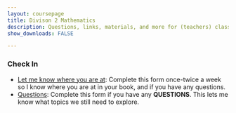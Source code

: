 ```yaml
---
layout: coursepage
title: Divison 2 Mathematics 
description: Questions, links, materials, and more for (teachers) class
show_downloads: FALSE

---
```


### Check In
* <a href="https://docs.google.com/forms/d/e/1FAIpQLSfCvTGbTMwlA3hBRf6ZWdJZ7hRUITfDkRuFXlEfuRGfZjgFbA/viewform?usp=sf_link"> Let me know where you are at</a>: Complete this form once-twice a week so I know where you are at in your book, and if you have any questions.
* <a href="https://docs.google.com/forms/d/e/1FAIpQLSeTT2eRQOOzLb1ADFWgz4B50GPTeW7nzpFmE1i9C09tp2pbYg/viewform?usp=sf_link"> Questions</a>: Complete this form if you have any **QUESTIONS**. This lets me know what topics we still need to explore. 

